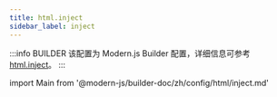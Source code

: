 ```yaml
---
title: html.inject
sidebar_label: inject
---
```


:::info BUILDER
该配置为 Modern.js Builder 配置，详细信息可参考 [html.inject](https://modernjs.dev/builder/zh/api/config-html.html#html-inject)。
:::

import Main from '@modern-js/builder-doc/zh/config/html/inject.md'

<Main />
